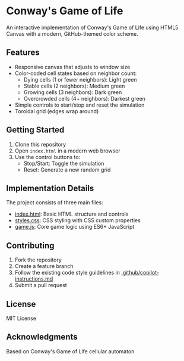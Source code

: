 # Conway's Game of Life

An interactive implementation of Conway's Game of Life using HTML5 Canvas with a modern, GitHub-themed color scheme.

## Features

- Responsive canvas that adjusts to window size
- Color-coded cell states based on neighbor count:
  - Dying cells (1 or fewer neighbors): Light green
  - Stable cells (2 neighbors): Medium green
  - Growing cells (3 neighbors): Dark green
  - Overcrowded cells (4+ neighbors): Darkest green
- Simple controls to start/stop and reset the simulation
- Toroidal grid (edges wrap around)

## Getting Started

1. Clone this repository
2. Open `index.html` in a modern web browser
3. Use the control buttons to:
   - Stop/Start: Toggle the simulation
   - Reset: Generate a new random grid

## Implementation Details

The project consists of three main files:
- [index.html](index.html): Basic HTML structure and controls
- [styles.css](styles.css): CSS styling with CSS custom properties
- [game.js](game.js): Core game logic using ES6+ JavaScript

## Contributing

1. Fork the repository
2. Create a feature branch
3. Follow the existing code style guidelines in [.github/copilot-instructions.md](.github/copilot-instructions.md)
4. Submit a pull request

## License

MIT License

## Acknowledgments

Based on Conway's Game of Life cellular automaton